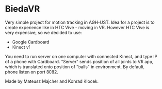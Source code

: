 # BiedaVR

Very simple project for motion tracking in AGH-UST.
Idea for a project is to create experience like in HTC Vive - moving in VR.
However HTC Vive is very expensive, so we decided to use:
- Google Cardboard
- Kinect v1

You need to run server on one computer with connected Kinect, and type IP of a phone with Cardboard.
"Server" sends position of all joints to VR app, which is translated onto position of "balls" in environment.
By default, phone listen on port 8082.

Made by Mateusz Majcher and Konrad Klocek.
